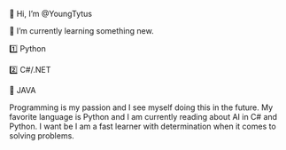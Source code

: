 👋 Hi, I’m @YoungTytus

🌱 I’m currently learning something new.

1️⃣ Python

2️⃣ C#/.NET

🚮 JAVA

Programming is my passion and I see myself doing this in the future. My favorite language is Python and I am currently reading about AI in C# and Python. I want be I am a fast learner with determination when it comes to solving problems.

<!---
YoungTytus/YoungTytus is a ✨ special ✨ repository because its `README.md` (this file) appears on your GitHub profile.
You can click the Preview link to take a look at your changes.
--->
